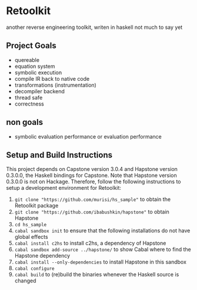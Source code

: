 # Retoolkit
another reverse engineering toolkit, writen in haskell
not much to say yet

## Project Goals
* quereable
* equation system
* symbolic execution
* compile IR back to native code
* transformations (instrumentation)
* decompiler backend
* thread safe
* correctness

## non goals
* symbolic evaluation performance or evaluation performance

## Setup and Build Instructions
This project depends on Capstone version 3.0.4 and Hapstone version 0.3.0.0, the Haskell bindings for Capstone. Note that Hapstone version 0.3.0.0 is not on Hackage. Therefore, follow the following instructions to setup a development environment for Retoolkit:
1. `git clone "https://github.com/murisi/hs_sample"` to obtain the Retoolkit package
2. `git clone "https://github.com/ibabushkin/hapstone"` to obtain Hapstone
3. `cd hs_sample`
4. `cabal sandbox init` to ensure that the following installations do not have global effects
5. `cabal install c2hs` to install c2hs, a dependency of Hapstone
6. `cabal sandbox add-source ../hapstone/` to show Cabal where to find the Hapstone dependency
7. `cabal install --only-dependencies` to install Hapstone in this sandbox
8. `cabal configure`
9. `cabal build` to (re)build the binaries whenever the Haskell source is changed

